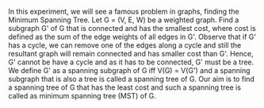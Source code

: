 

In this experiment, we will see a famous problem in graphs, finding the Minimum Spanning Tree. Let G = (V, E, W) be a weighted graph. Find a subgraph G' of G that is connected and has the smallest cost, where cost is defined as the sum of the edge weights of all edges in G'. Observe that if G' has a cycle, we can remove one of the edges along a cycle and still the resultant graph will remain connected and has smaller cost than G'. Hence, G' cannot be have a cycle and as it has to be connected, G' must be a tree. We define G' as a spanning subgraph of G iff V(G) = V(G') and a spanning subgraph that is also a tree is called a spanning tree of G. Our aim is to find a spanning tree of G that has the least cost and such a spanning tree is called as minimum spanning tree (MST) of G.

